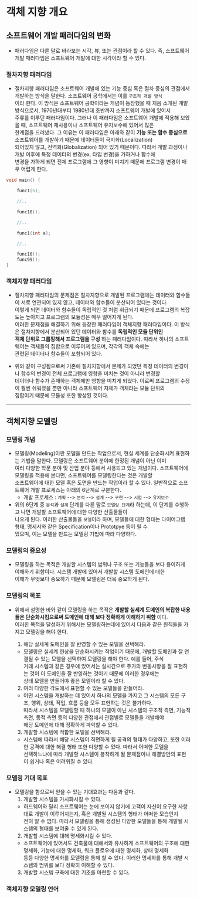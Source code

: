<h1>객체 지향 개요</h1>

<h2>소프트웨어 개발 패러다임의 변화</h2>

* 패러다임은 다른 말로 바라보는 시각, 뷰, 또는 관점이라 할 수 있다. 즉, 소프트웨어 개발 패러다임은 소프트웨어 개발에 대한 시각이라 할 수 있다.

<h3>절차지향 패러다임</h3>

* 절차지향 패러다임은 소프트웨어 개발에 있는 기능 중심 혹은 절차 중심의 관점에서 개발하는 방식을 말한다. 소프트웨어 공학에서는 이를 `구조적 개발 방식`   
  이라 한다. 이 방식은 소프트웨어 공학이라는 개념이 등장했을 때 처음 소개된 개발 방식으로서, 1970년대부터 1980년대 초반까지 소프트웨어 개발에 있어서   
  주류를 이루던 패러다임이다. 그러나 이 패러다임은 소프트웨어 개발에 적용해 보았을 때, 소프트웨어 재사용이나 소프트웨어 유지보수에 있어서 많은   
  한계점을 드러냈다. 그 이유는 이 패러다임은 아래와 같이 __기능 또는 함수 중심으로__ 소프트웨어를 개발하기 때문에 데이터들이 국지화(Localization)   
  되어있지 않고, 전역화(Globalization) 되어 있기 때문이다. 따라서 개발 과정이나 개발 이후에 특정 데이터의 변경(ex. 타입 변경)을 가하거나 함수에   
  변경을 가하게 되면 전체 프로그램에 그 영향이 미치기 때문에 프로그램 변경이 매우 어렵게 한다.

```cpp
void main() {

    func1(5);

    //..

    func10();

    //..

    func1(int a);

    //..

    func10();
    func99();
}
```

<h3>객체지향 패러다임</h3>

* 절차지향 패러다임의 문제점은 절차지향으로 개발된 프로그램에는 데이터와 함수들이 서로 연관되어 있지 않고, 데이터와 함수들이 분산되어 있다는 것이다.   
  이렇게 되면 데이터와 함수들이 독립적인 것 처럼 취급되기 때문에 프로그램의 복잡도는 높아지고 프로그램의 모듈성은 매우 떨어지게 된다.   
  이러한 문제점을 해결하기 위해 등장한 패러다임이 객체지향 패러다임이다. 이 방식은 절차지향에서 분산되어 있던 데이터와 함수를 __독립적인 모듈 단위인__   
  __객체 단위로 그룹핑해서 프로그램을 구성__ 하는 패러다임이다. 따라서 하나의 소프트웨어는 객체들의 집합으로 이루어져 있으며, 각각의 객체 속에는   
  관련된 데이터나 함수들이 포함되어 있다.

* 위와 같이 구성됨으로써 기존에 절차지향에서 문제가 되었던 특정 데이터의 변경이나 함수의 변경이 전체 프로그램에 영향을 미치는 것이 아니라 변경할   
  데이터나 함수가 존재하는 객체에만 영향을 미치게 되었다. 이로써 프로그램의 수정이 훨씬 쉬워졌을 뿐만 아니라 소프트웨어 자체가 객체라는 모듈 단위의   
  집합이기 때문에 모듈성 또한 향상된 것이다.
<hr/>

<h2>객체지향 모델링</h2>

<h3>모델링 개념</h3>

* 모델링(Modeling)이란 모델을 만드는 작업으로서, 현실 세계를 단순화시켜 표현하는 기법을 말한다. 모델링은 소프트웨어 분야에 한정된 개념이 아닌 이미   
  여러 다양한 학문 분야 및 산업 분야 등에서 사용되고 있는 개념이다. 소프트웨어에 모델링을 적용해 본다면, 소프트웨어를 모델링한다는 것은 개발할   
  소프트웨어에 대한 모델 혹은 도면을 만드는 작업이라 할 수 있다. 일반적으로 소프트웨어 개발 프로세스는 아래의 6단계로 구분한다.
  * 개발 프로세스 : `계획` --> `분석` --> `설계` --> `구현` --> `시험` --> `유지보수`
* 위의 6단계 중 `분석`과 `설계` 단계를 다른 말로 `모델링 단계`라 하는데, 이 단계를 수행하고 나면 개발할 소프트웨어에 대한 다양한 산출물들이   
  나오게 된다. 이러한 산출물들을 `모델`이라 하며, 모델들에 대한 형태는 다이어그램 형태, 명세서와 같은 Specification이나 Prototpye 등이 될 수   
  있으며, 이는 모델을 만드는 모델링 기법에 따라 다양하다.

<h3>모델링의 중요성</h3>

* 모델링을 하는 목적은 개발할 시스템의 범위나 구조 또는 기능들을 보다 용이하게 이해하기 위함이다. 시스템 개발에 있어서 개발할 시스템 도메인에 대한   
  이해가 무엇보다 중요하기 때문에 모델링은 더욱 중요하게 된다.

<h3>모델링의 목표</h3>

* 위에서 설명한 바와 같이 모델링을 하는 목적은 __개발할 실세계 도메인의 복잡한 내용들은 단순화시킴으로써 도메인에 대해 보다 정확하게 이해하기 위함__ 이다.   
  이러한 목적을 달성하기 위해서는 모델링하는데에 있어서 다음과 같은 원칙들을 가지고 모델링을 해야 한다.

  1. 해당 실세계 도메인을 잘 반영할 수 있는 모델을 선택해라.
    * 모델링은 실세계 현상을 단순화시키는 작업이기 때문에, 개발할 도메인과 잘 연결될 수 있는 모델을 선택하여 모델링을 해야 한다. 예를 들어, 주식   
      거래 시스템과 같은 경우에 있어서는 실시간으로 주가의 변동사항을 잘 표현하는 것이 이 도메인을 잘 반영하는 것이기 때문에 이러한 경우에는   
      상태 모델을 만들어야 좋은 모델이라 할 수 있다.
  2. 여러 다양한 각도에서 표현할 수 있는 모델들을 만들어라.
    * 어떤 시스템을 개발하는 데 있어서 하나의 모델을 가지고 그 시스템의 모든 구조, 행위, 상태, 작업, 흐름 등을 모두 표현하는 것은 불가하다.   
      따라서 시스템을 모델링할 때 하나의 모델이 아닌 시스템의 구조적 측면, 기능적 측면, 동적 측면 등의 다양한 관점에서 관점별로 모델들을 개발해야   
      해당 도메인에 대해 정확하게 파악할 수 있다.
  3. 개발할 시스템에 적합한 모델을 선택해라.
    * 시스템에 따라서 해당 시스템이 직면하게 될 공격의 형태가 다양하고, 또한 이러한 공격에 대한 해결 형태 또한 다양할 수 있다. 따라서 어떠한 모델을   
      선택하느냐에 따라 개발할 시스템이 봉착하게 될 문제점이나 해결방안의 표현이 쉽거나 혹은 어려워질 수 있다.

<h3>모델링 기대 목표</h3>

* 모델링을 함으로써 얻을 수 있는 기대효과는 다음과 같다.
  1. 개발할 시스템을 가시화시킬 수 있다.
    * 하드웨어와 달리 소프트웨어는 눈에 보이지 않기에 고객이 자신이 요구한 사항대로 개발이 이루어지는지, 혹은 개발될 시스템의 형태가 어떠한 모습인지   
      전혀 알 수 없다. 따라서 모델링을 통해 생성된 다양한 모델들을 통해 개발될 시스템의 형태를 보여줄 수 있게 된다.
  2. 개발할 시스템에 대해 명세화시킬 수 있다.
    * 소프트웨어에 있어서도 건축물에 대해서와 유사하게 소프트웨어의 구조에 대한 명세화, 기능에 대한 명세화, 워크 플로우에 대한 명세화, 상태 명세화   
      등등 다양한 명세화를 모델링을 통해 할 수 있다. 이러한 명세화를 통해 개발 시스템의 범위를 보다 정확히 이해할 수 있다.
  3. 개발할 시스템 구축에 대한 기초를 마련할 수 있다.

<h3>객체지향 모델링 언어</h3>

